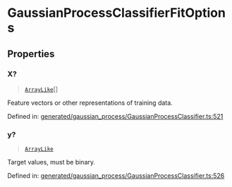 # GaussianProcessClassifierFitOptions

## Properties

### X?

> [`ArrayLike`](../types/ArrayLike.md)[]

Feature vectors or other representations of training data.

Defined in:  [generated/gaussian\_process/GaussianProcessClassifier.ts:521](https://github.com/transitive-bullshit/scikit-learn-ts/blob/122b3c0/packages/sklearn/src/generated/gaussian_process/GaussianProcessClassifier.ts#L521)

### y?

> [`ArrayLike`](../types/ArrayLike.md)

Target values, must be binary.

Defined in:  [generated/gaussian\_process/GaussianProcessClassifier.ts:526](https://github.com/transitive-bullshit/scikit-learn-ts/blob/122b3c0/packages/sklearn/src/generated/gaussian_process/GaussianProcessClassifier.ts#L526)
